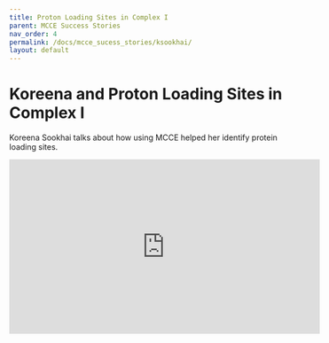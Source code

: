 ```yaml
---
title: Proton Loading Sites in Complex I
parent: MCCE Success Stories
nav_order: 4
permalink: /docs/mcce_sucess_stories/ksookhai/
layout: default
---
```


# Koreena and Proton Loading Sites in Complex I
Koreena Sookhai talks about how using MCCE helped her identify protein loading sites.

<iframe width="560" height="315" src="https://www.youtube.com/embed/dmD22yZJ9E4" 
title="YouTube video player" frameborder="0" 
allow="accelerometer; autoplay; clipboard-write; encrypted-media; gyroscope; picture-in-picture" 
allowfullscreen></iframe>

